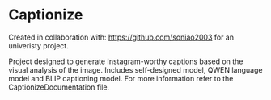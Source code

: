 # Captionize
Created in collaboration with: https://github.com/soniao2003 for an univeristy project.

Project designed to generate Instagram-worthy captions based on the visual analysis of the image. Includes self-designed model, QWEN language model and BLIP captioning model. For more information refer to the CaptionizeDocumentation file.
